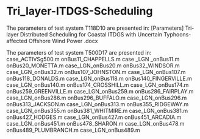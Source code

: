 # Tri_layer-ITDGS-Scheduling
The parameters of test system T118D10 are presented in:
[Parameters] Tri-layer Distributed Scheduling for Coastal ITDGS with Uncertain Typhoons-affected Offshore Wind Power .docx

The parameters of test system T500D17 are presented in:
case_ACTIVSg500.m	  onBus11_CHAPPELLS.m	    case _LGN _onBus11.m
                	onBus20_MONETTA.m	        case_LGN_onBus20.m
                	onBus32_WINDSOR.m	        case_LGN_onBus32.m
                	onBus107_JOHNSTON.m	      case_LGN_onBus107.m
                	onBus118_DONALDS.m	      case_LGN_onBus118.m
                	onBus140_FINGERVILLE.m	  case_LGN_onBus140.m
                	onBus174_CROSSHILL.m	    case_LGN_onBus174.m
                	onBus259_GREENVILLE.m	    case_LGN_onBus259.m
                	onBus286_FAIRPLAY.m	      case_LGN_onBus286.m
                	onBus296_BUFFALO.m	      case_LGN_onBus296.m
                	onBus313_JACKSON.m	      case_LGN_onBus313.m
                	onBus355_RIDGEWAY.m	      case_LGN_onBus355.m
                	onBus381_WHITMIRE.m	      case_LGN_onBus381.m
                	onBus427_HODGES.m	        case_LGN_onBus427.m
                	onBus451_ARCADIA.m	      case_LGN_onBus451.m
                	onBus478_SHARON.m	        case_LGN_onBus478.m
                	onBus489_PLUMBRANCH.m	    case_LGN_onBus489.m

